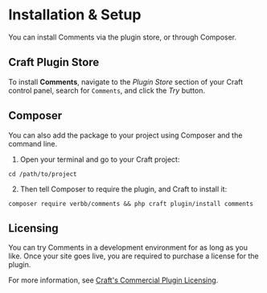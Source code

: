 # Installation & Setup
You can install Comments via the plugin store, or through Composer.

## Craft Plugin Store
To install **Comments**, navigate to the _Plugin Store_ section of your Craft control panel, search for `Comments`, and click the _Try_ button.

## Composer
You can also add the package to your project using Composer and the command line.

1. Open your terminal and go to your Craft project:
```shell
cd /path/to/project
```

2. Then tell Composer to require the plugin, and Craft to install it:
```shell
composer require verbb/comments && php craft plugin/install comments
```

## Licensing
You can try Comments in a development environment for as long as you like. Once your site goes live, you are required to purchase a license for the plugin.

For more information, see [Craft's Commercial Plugin Licensing](https://docs.craftcms.com/v3/plugins.html#commercial-plugin-licensing).

